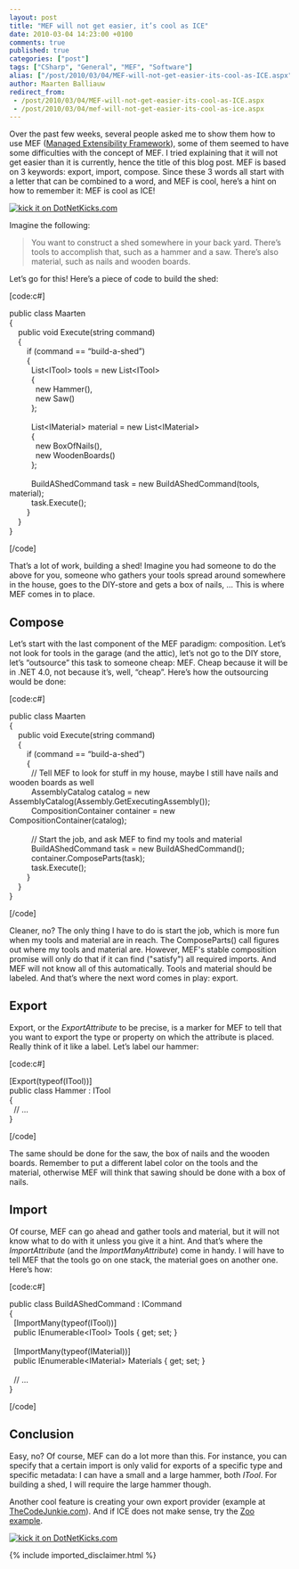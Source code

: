 ```yaml
---
layout: post
title: "MEF will not get easier, it’s cool as ICE"
date: 2010-03-04 14:23:00 +0100
comments: true
published: true
categories: ["post"]
tags: ["CSharp", "General", "MEF", "Software"]
alias: ["/post/2010/03/04/MEF-will-not-get-easier-its-cool-as-ICE.aspx", "/post/2010/03/04/mef-will-not-get-easier-its-cool-as-ice.aspx"]
author: Maarten Balliauw
redirect_from:
 - /post/2010/03/04/MEF-will-not-get-easier-its-cool-as-ICE.aspx
 - /post/2010/03/04/mef-will-not-get-easier-its-cool-as-ice.aspx
---
```

<p><img style="margin: 5px 0px 5px 5px; display: inline" src="http://www.thedailygreen.com/cm/thedailygreen/images/iU/gin-tonic-glass-ice-md.jpg" alt="" align="right" />Over the past few weeks, several people asked me to show them how to use MEF (<a href="http://mef.codeplex.com/" target="_blank">Managed Extensibility Framework</a>), some of them seemed to have some difficulties with the concept of MEF. I tried explaining that it will not get easier than it is currently, hence the title of this blog post. MEF is based on 3 keywords: export, import, compose. Since these 3 words all start with a letter that can be combined to a word, and MEF is cool, here&rsquo;s a hint on how to remember it: MEF is cool as ICE!</p>
<p><a href="http://www.dotnetkicks.com/kick/?url=/post/2010/03/04/MEF-will-not-get-easier-its-cool-as-ICE.aspx&amp;title=MEF will not get easier, it’s cool as ICE">
                    <img src="http://www.dotnetkicks.com/Services/Images/KickItImageGenerator.ashx?url=/post/2010/03/04/MEF-will-not-get-easier-its-cool-as-ICE.aspx" border="0" alt="kick it on DotNetKicks.com" />
                  </a></p>
<p>Imagine the following:</p>

<blockquote>
<p>You want to construct a shed somewhere in your back yard. There&rsquo;s tools to accomplish that, such as a hammer and a saw. There&rsquo;s also material, such as nails and wooden boards.</p>

</blockquote>

<p>Let&rsquo;s go for this! Here&rsquo;s a piece of code to build the shed:</p>
<p>[code:c#]</p>
<p>public class Maarten <br />{ <br />&nbsp;&nbsp;&nbsp; public void Execute(string command) <br />&nbsp;&nbsp;&nbsp; { <br />&nbsp;&nbsp;&nbsp;&nbsp;&nbsp;&nbsp;&nbsp; if (command == &ldquo;build-a-shed&rdquo;) <br />&nbsp;&nbsp;&nbsp;&nbsp;&nbsp;&nbsp;&nbsp; { <br />&nbsp;&nbsp;&nbsp;&nbsp;&nbsp;&nbsp;&nbsp;&nbsp;&nbsp; List&lt;ITool&gt; tools = new List&lt;ITool&gt; <br />&nbsp;&nbsp;&nbsp;&nbsp;&nbsp;&nbsp;&nbsp;&nbsp;&nbsp; { <br />&nbsp;&nbsp;&nbsp;&nbsp;&nbsp;&nbsp;&nbsp;&nbsp;&nbsp;&nbsp;&nbsp; new Hammer(), <br />&nbsp;&nbsp;&nbsp;&nbsp;&nbsp;&nbsp;&nbsp;&nbsp;&nbsp;&nbsp;&nbsp; new Saw() <br />&nbsp;&nbsp;&nbsp;&nbsp;&nbsp;&nbsp;&nbsp;&nbsp;&nbsp; }; <br /><br />&nbsp;&nbsp;&nbsp;&nbsp;&nbsp;&nbsp;&nbsp;&nbsp;&nbsp; List&lt;IMaterial&gt; material = new List&lt;IMaterial&gt; <br />&nbsp;&nbsp;&nbsp;&nbsp;&nbsp;&nbsp;&nbsp;&nbsp;&nbsp; { <br />&nbsp;&nbsp;&nbsp;&nbsp;&nbsp;&nbsp;&nbsp;&nbsp;&nbsp;&nbsp;&nbsp; new BoxOfNails(), <br />&nbsp;&nbsp;&nbsp;&nbsp;&nbsp;&nbsp;&nbsp;&nbsp;&nbsp;&nbsp;&nbsp; new WoodenBoards() <br />&nbsp;&nbsp;&nbsp;&nbsp;&nbsp;&nbsp;&nbsp;&nbsp;&nbsp; }; <br /><br />&nbsp;&nbsp;&nbsp;&nbsp;&nbsp;&nbsp;&nbsp;&nbsp;&nbsp; BuildAShedCommand task = new BuildAShedCommand(tools, material); <br />&nbsp;&nbsp;&nbsp;&nbsp;&nbsp;&nbsp;&nbsp;&nbsp;&nbsp; task.Execute(); <br />&nbsp;&nbsp;&nbsp;&nbsp;&nbsp;&nbsp;&nbsp; } <br />&nbsp;&nbsp;&nbsp; } <br />}</p>
<p>[/code]</p>
<p>That&rsquo;s a lot of work, building a shed! Imagine you had someone to do the above for you, someone who gathers your tools spread around somewhere in the house, goes to the DIY-store and gets a box of nails, &hellip; This is where MEF comes in to place.</p>
<h2>Compose</h2>
<p>Let&rsquo;s start with the last component of the MEF paradigm: composition. Let&rsquo;s not look for tools in the garage (and the attic), let&rsquo;s not go to the DIY store, let&rsquo;s &ldquo;outsource&rdquo; this task to someone cheap: MEF. Cheap because it will be in .NET 4.0, not because it&rsquo;s, well, &ldquo;cheap&rdquo;. Here&rsquo;s how the outsourcing would be done:</p>
<p>[code:c#]</p>
<p>public class Maarten <br />{ <br />&nbsp;&nbsp;&nbsp; public void Execute(string command) <br />&nbsp;&nbsp;&nbsp; { <br />&nbsp;&nbsp;&nbsp;&nbsp;&nbsp;&nbsp;&nbsp; if (command == &ldquo;build-a-shed&rdquo;) <br />&nbsp;&nbsp;&nbsp;&nbsp;&nbsp;&nbsp;&nbsp; { <br />&nbsp;&nbsp;&nbsp;&nbsp;&nbsp;&nbsp;&nbsp;&nbsp;&nbsp; // Tell MEF to look for stuff in my house, maybe I still have nails and wooden boards as well
<br />&nbsp;&nbsp;&nbsp;&nbsp;&nbsp;&nbsp;&nbsp;&nbsp;&nbsp; AssemblyCatalog catalog = new AssemblyCatalog(Assembly.GetExecutingAssembly()); <br />&nbsp;&nbsp;&nbsp;&nbsp;&nbsp;&nbsp;&nbsp;&nbsp;&nbsp; CompositionContainer container = new CompositionContainer(catalog); <br /><br />&nbsp;&nbsp;&nbsp;&nbsp;&nbsp;&nbsp;&nbsp;&nbsp;&nbsp; // Start the job, and ask MEF to find my tools and material
<br />&nbsp;&nbsp;&nbsp;&nbsp;&nbsp;&nbsp;&nbsp;&nbsp;&nbsp; BuildAShedCommand task = new BuildAShedCommand(); <br />&nbsp;&nbsp;&nbsp;&nbsp;&nbsp;&nbsp;&nbsp;&nbsp;&nbsp; container.ComposeParts(task); <br />&nbsp;&nbsp;&nbsp;&nbsp;&nbsp;&nbsp;&nbsp;&nbsp;&nbsp; task.Execute(); <br />&nbsp;&nbsp;&nbsp;&nbsp;&nbsp;&nbsp;&nbsp; } <br />&nbsp;&nbsp;&nbsp; } <br />}</p>
<p>[/code]</p>
<p>Cleaner, no? The only thing I have to do is start the job, which is more fun when my tools and material are in reach. The ComposeParts() call figures out where my tools and material are. However, MEF's stable composition promise will only do that if it can find ("satisfy") all required imports. And MEF will not know all of this automatically. Tools and material should be labeled. And that’s where the next word comes in play: export.</p>
<h2>Export</h2>
<p>Export, or the <em>ExportAttribute</em> to be precise, is a marker for MEF to tell that you want to export the type or property on which the attribute is placed. Really think of it like a label. Let&rsquo;s label our hammer:</p>
<p>[code:c#]</p>
<p>[Export(typeof(ITool))] <br />public class Hammer : ITool <br />{ <br />&nbsp; // ...
<br />}</p>
<p>[/code]</p>
<p>The same should be done for the saw, the box of nails and the wooden boards. Remember to put a different label color on the tools and the material, otherwise MEF will think that sawing should be done with a box of nails.</p>
<h2>Import</h2>
<p>Of course, MEF can go ahead and gather tools and material, but it will not know what to do with it unless you give it a hint. And that&rsquo;s where the <em>ImportAttribute</em> (and the <em>ImportManyAttribute</em>) come in handy. I will have to tell MEF that the tools go on one stack, the material goes on another one. Here&rsquo;s how:</p>
<p>[code:c#]</p>
<p>public class BuildAShedCommand : ICommand <br />{ <br />&nbsp; [ImportMany(typeof(ITool))] <br />&nbsp; public IEnumerable&lt;ITool&gt; Tools { get; set; } <br /><br />&nbsp; [ImportMany(typeof(IMaterial))] <br />&nbsp; public IEnumerable&lt;IMaterial&gt; Materials { get; set; } <br /><br />&nbsp; // ...
<br />}</p>
<p>[/code]</p>
<h2>Conclusion</h2>
<p>Easy, no? Of course, MEF can do a lot more than this. For instance, you can specify that a certain import is only valid for exports of a specific type and specific metadata: I can have a small and a large hammer, both <em>ITool</em>. For building a shed, I will require the large hammer though.</p>
<p>Another cool feature is creating your own export provider (example at <a href="http://www.thecodejunkie.com/search/label/MEF" target="_blank">TheCodeJunkie.com</a>). And if ICE does not make sense, try the <a href="http://amazedsaint.blogspot.com/2009/11/mef-or-managed-extension-framework.html" target="_blank">Zoo example</a>.</p>
<p><a href="http://www.dotnetkicks.com/kick/?url=/post/2010/03/04/MEF-will-not-get-easier-its-cool-as-ICE.aspx&amp;title=MEF will not get easier, it’s cool as ICE">
                    <img src="http://www.dotnetkicks.com/Services/Images/KickItImageGenerator.ashx?url=/post/2010/03/04/MEF-will-not-get-easier-its-cool-as-ICE.aspx" border="0" alt="kick it on DotNetKicks.com" />
                  </a></p>
{% include imported_disclaimer.html %}
